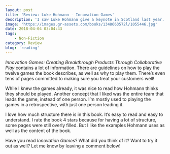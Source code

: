 ```yaml
---
layout: post
title: 'Review: Luke Hohmann - Innovation Games'
description: 'I saw Luke Hohmann give a keynote in Scotland last year. What he said triggered a lot of things in my head. I already knew he had written a book and I was already a fan of it, but I hadn&#8217;t really taken the time to read it. Mostly, I used his games from materials I found online. Time to do what I do best, I thought. I read the book!'
image: 'https://images.gr-assets.com/books/1348663572l/1055446.jpg'
date: 2018-04-04 03:04:43
tags:
    - Non-Fiction
category: Review
blog: 'reading'
---
```

<em>Innovation Games: Creating Breakthrough Products Through Collaborative Play</em> contains a lot of information. There are guidelines on how to play the twelve games the book describes, as well as why to play them. There&#8217;s even tens of pages committed to making sure you treat your customers well!

While I knew the games already, it was nice to read how Hohmann thinks they should be played. Another concept that I liked was the entire team that leads the game, instead of one person. I&#8217;m mostly used to playing the games in a retrospective, with just one person leading it.

I love how much structure there is in this book. It&#8217;s easy to read and easy to understand. I rate the book 4 stars because for having a lot of structure, some pages were still overly filled. But I like the examples Hohmann uses as well as the content of the book.

Have you read <em>Innovation Games</em>? What did you think of it? Want to try it out as well? Let me know by leaving a comment below!